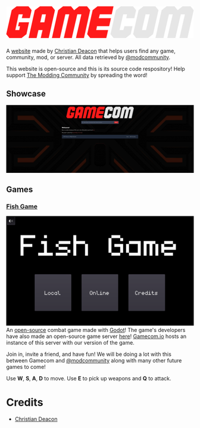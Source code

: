 # <a href="https://gamecom.io/" target="_blank"><img src="public/images/gamecom.png" data-canonical-src="https://github.com/gamemann/gamecom/public/images/gamecom.png" /></a>
A [website](https://gamecom.io) made by [Christian Deacon](https://github.com/gamemann) that helps users find any game, community, mod, or server. All data retrieved by [@modcommunity](https://github.com/modcommunity).

This website is open-source and this is its source code respository! Help support [The Modding Community](https://ModdingCommunity.com) by spreading the word!

## Showcase
<a href="https://gamecom.io/" target="_blank"><img src="preview.jpeg" data-canonical-src="https://github.com/gamemann/gamecom/preview.jpeg" /></a>

## Games
### [Fish Game](https://gamecom.io/fishgame)
<a href="https://gamecom.io/fishgame" target="_blank"><img src="misc/fishgame.png" data-canonical-src="https://github.com/gamemann/gamecom/misc/fishgame.png" /></a>
An [open-source](https://github.com/heroiclabs/fishgame-godot) combat game made with [Godot](http://godotengine.org/)! The game's developers have also made an open-source game server [here](https://heroiclabs.com/)! [Gamecom.io](https://gamecom.io/) hosts an instance of this server with our version of the game.

Join in, invite a friend, and have fun! We will be doing a lot with this between Gamecom and [@modcommunity](https://github.com/modcommunity) along with many other future games to come!

Use **W**, **S**, **A**, **D** to move. Use **E** to pick up weapons and **Q** to attack.

# Credits
* [Christian Deacon](https://github.com/gamemann)